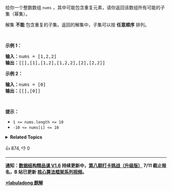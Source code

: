 <p>给你一个整数数组 <code>nums</code> ，其中可能包含重复元素，请你返回该数组所有可能的子集（幂集）。</p>

<p>解集 <strong>不能</strong> 包含重复的子集。返回的解集中，子集可以按 <strong>任意顺序</strong> 排列。</p>

<div class="original__bRMd">
<div>
<p> </p>

<p><strong>示例 1：</strong></p>

<pre>
<strong>输入：</strong>nums = [1,2,2]
<strong>输出：</strong>[[],[1],[1,2],[1,2,2],[2],[2,2]]
</pre>

<p><strong>示例 2：</strong></p>

<pre>
<strong>输入：</strong>nums = [0]
<strong>输出：</strong>[[],[0]]
</pre>

<p> </p>

<p><strong>提示：</strong></p>

<ul>
	<li><code>1 <= nums.length <= 10</code></li>
	<li><code>-10 <= nums[i] <= 10</code></li>
</ul>
</div>
</div>
<details><summary><strong>Related Topics</strong></summary>位运算 | 数组 | 回溯</details><br>

<div>👍 874, 👎 0</div>

<div id="labuladong"><hr>

**通知：[数据结构精品课 V1.6](https://aep.h5.xeknow.com/s/1XJHEO)
持续更新中，[第八期打卡挑战（升级版）](https://mp.weixin.qq.com/s/eUG2OOzY3k_ZTz-CFvtv5Q) 7/11 截止报名，B
站已更新 [核心算法框架系列视频](https://space.bilibili.com/14089380/channel/series)。**



<p><strong><a href="https://labuladong.github.io/article?qno=90" target="_blank">⭐️labuladong 题解</a></strong></p>
</div>







